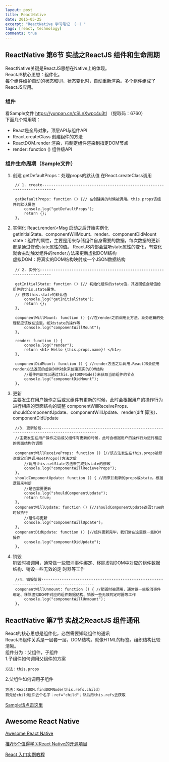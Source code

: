 ```yaml
---
layout: post
title: ReactNative
date: 2015-05-25
excerpt: "ReactNative 学习笔记 （一）"
tags: [react, technology]
comments: true
---
```


##  ReactNative 第6节 实战之ReactJS 组件和生命周期
ReactNative关键是ReactJS思想在Native上的体现。 <br/>
ReactJS核心思想：组件化。  <br/>
每个组件维护自动的状态和UI，状态变化时，自动重新渲染。多个组件组成了ReactJS应用。
### 组件
看Sample文件 https://yunpan.cn/cSLnXwpc4u3tI （提取码：6760）<br/>
下面几个常用项：

- React是全局对象，顶层API与组件API
- React.createClass 创建组件的方法
- ReactDOM.render 渲染，将制定组件渲染到指定DOM节点
- render: function () 组件级API

### 组件生命周期（Sample文件）

1. 创建
getDefaultProps：处理props的默认值 在React.createClass调用<br/>

        // 1. create-------------------------------------------------------------------------

        getDefaultProps: function () {// 在创建类的时候被调用。this.props该组件的默认属性
            console.log("getDefaultProps");
            return {};
        },
2. 实例化
React.render(<Msg 启动之后开始实例化<br/>
getInitialState、componentWillMount、render、componentDidMount<br/>
state：组件的属性，主要是用来存储组件自身需要的数据，每次数据的更新都是通过修改state属性的值。
ReactJS内部会监听state属性的变化，有变化就会主动触发组件的render方法来更新虚拟DOM结构<br/>
虚拟DOM：将真实的DOM结构映射成一个JSON数据结构<br/>

        // 2. 实例化------------------------------------------------------------------------

        getInitialState: function () {// 初始化组件的state值，其返回值会赋值给组件的this.state属性。
        // 获取this.state的默认值
            console.log("getInitialState");
            return {};
        },

        componentWillMount: function () {//在render之前调用此方法。业务逻辑的处理都应该放在这里，如对state的操作等
            console.log("componentWillMount");
        },

        render: function () {
            console.log("render");
            return <h1> Hello {this.props.name}! </h1>;
        },

        componentDidMount: function () { //render方法之后调用.ReactJS会使用render方法返回的虚拟DOM对象来创建真实的DOM结构
            //组件内部可以通过this.getDOMNode()来获取当前组件的节点
            console.log("componentDidMount");
        },
3. 更新<br/>
主要发生在用户操作之后或父组件有更新的时候，此时会根据用户的操作行为进行相应的页面结构的调整
componentWillReceiveProps、shouldComponentUpdate、componentWillUpdate、render(diff 算法）、componentDidUpdate

        //3. 更新阶段-------------------------------------------------------------------------------------------
        //主要发生在用户操作之后或父组件有更新的时候，此时会根据用户的操作行为进行相应的页面结构的调整

        componentWillReceiveProps: function () {//该方法发生在this.props被修改或父组件调用setProps()方法之后
            //调用this.setState方法来完成对state的修改
            console.log("componentWillRecieveProps");
        },
        shouldComponentUpdate: function () { //用来拦截新的props或state，根据逻辑来判断
            //是否需要更新
            console.log("shouldComponentUpdate");
            return true;
        },
        componentWillUpdate: function () {//shouldComponentUpdate返回true的时候执行
            //组件将更新
            console.log("componentWillUpdate");
        },
        componentDidUpdate: function () {//组件更新完毕，我们常在这里做一些DOM操作
            console.log("componentDidUpdate");
        },

4. 销毁<br/>
销毁时被调用，通常做一些取消事件绑定、移除虚拟DOM中对应的组件数据结构、销毁一些无效的定
时器等工作

        //4. 销毁阶段------------------------------------------------------------------------------------------
        componentWillUnmount: function () { //销毁时被调用，通常做一些取消事件绑定、移除虚拟DOM中对应的组件数据结构、销毁一些无效的定时器等工作
            console.log("componentWillUnmount");
        },

##  ReactNative 第7节 实战之ReactJS 组件通讯
React的核心思想是组件化，必然需要知晓组件的通讯</br>
ReactJS组件关系是一层套一层，DOM结构。就像HTML的标签。组织结构比较清晰。</br>
组件分为：父组件，子组件</br>
1.子组件如何调用父组件的方案
 
    方法：this.props
2.父组件如何调用子组件
    
    方法：ReactDOM.findDOMNode(this.refs.child)
    首先给child组件去个名字：ref="child"；然后用this.refs去获取
               
[Sample请点击这里](https://github.com/vivianking6855/reactdemo/blob/master/lesson/lesson6_community.html)



## Awesome React Native

[Awesome React Native ](https://github.com/jondot/awesome-react-native)

[推荐5个值得学习React Native的开源项目](http://www.tuicool.com/articles/BrIvMvE)

[React 入门实例教程](http://www.ruanyifeng.com/blog/2015/03/react.html)

